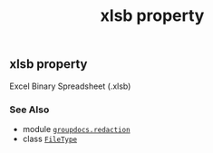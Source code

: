 ﻿---
title: xlsb property
second_title: GroupDocs.Redaction for Python via .NET API References
description: 
type: docs
url: /python-net/groupdocs.redaction/filetype/xlsb/
is_root: false
weight: 400
---

## xlsb property


Excel Binary Spreadsheet (.xlsb)

### See Also
* module [`groupdocs.redaction`](../../)
* class [`FileType`](/redaction/python-net/groupdocs.redaction/filetype)

